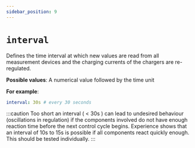 ```yaml
---
sidebar_position: 9
---
```


# `interval`

Defines the time interval at which new values are read from all measurement devices and the charging currents of the chargers are re-regulated.

**Possible values**: A numerical value followed by the time unit

**For example**:

```yaml
interval: 30s # every 30 seconds
```

:::caution
Too short an interval ( < 30s ) can lead to undesired behaviour (oscillations in regulation) if the components involved do not have enough reaction time before the next control cycle begins. Experience shows that an interval of 10s to 15s is possible if all components react quickly enough. This should be tested individually.
:::
